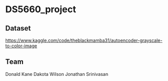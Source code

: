 # DS5660_project

## Dataset
https://www.kaggle.com/code/theblackmamba31/autoencoder-grayscale-to-color-image

## Team
Donald Kane
Dakota Wilson
Jonathan Srinivasan
